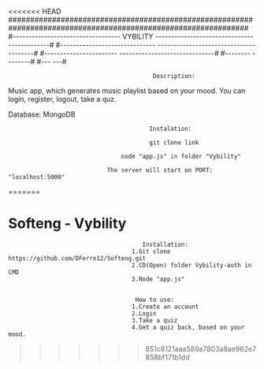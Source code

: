 <<<<<<< HEAD
###############################################################################################################
#----------------------------------            VYBILITY           --------------------------------------------#
#------------------------------                                        ---------------------------------------#
#-----------------------                                                        ------------------------------#
#--------                                                                                             --------#
#---                                                                                                       ---#

                                             Description:

Music app, which generates music playlist based on your mood. You can login, register, logout, take a quz.

Database: MongoDB 


                                            Instalation:

                                            git clone link

                                    node "app.js" in folder "Vybility" 

                                The server will start on PORT: "localhost:5000"

=======
# Softeng - Vybility

                                          Installation:
                                       1.Git clone https://github.com/DFerre12/Softeng.git
                                       2.CD(Open) folder Vybility-auth in CMD
                                       3.Node "app.js" 
                                          

                                        How to use:
                                       1.Create an account
                                       2.Login
                                       3.Take a quiz
                                       4.Get a quiz back, based on your mood.
>>>>>>> 851c8121aaa589a7803a8ae962e7858bf171b1dd
